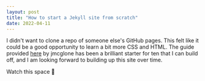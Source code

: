 ```yaml
---
layout: post
title: "How to start a Jekyll site from scratch"
date: 2022-04-11
---
```


I didn't want to clone a repo of someone else's GitHub pages. This felt like it could be a good opportunity to learn a bit more CSS and HTML. The guide provided [here](http://jmcglone.com/guides/github-pages/) by jmcglone has been a brilliant starter for ten that I can build off, and I am looking forward to building up this site over time. 

Watch this space 👾
